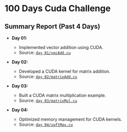 # 100 Days Cuda Challenge

## Summary Report (Past 4 Days)

- **Day 01:**
  - Implemented vector addition using CUDA.
  - Source: [`day 01/vecAdd.cu`](day%2001/vecAdd.cu)
  
- **Day 02:**
  - Developed a CUDA kernel for matrix addition.
  - Source: [`day 02/matrixAdd.cu`](day%2002/matrixAdd.cu)
  
- **Day 03:**
  - Built a CUDA matrix multiplication example.
  - Source: [`day 03/matrixMul.cu`](day%2003/matrixMul.cu)

- **Day 04:**
  - Optimized memory management for CUDA kernels.
  - Source: [`day 04/softMax.cu`](day%2004/softMax.cu)